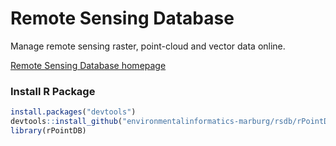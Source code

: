 # Remote Sensing Database
Manage remote sensing raster, point-cloud and vector data online. 

[Remote Sensing Database homepage](https://environmentalinformatics-marburg.github.io/rsdb)

### Install R Package
```R
install.packages("devtools")
devtools::install_github("environmentalinformatics-marburg/rsdb/rPointDB")
library(rPointDB)
```
